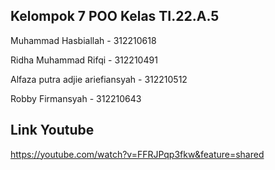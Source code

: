 ## Kelompok 7 POO Kelas TI.22.A.5

Muhammad Hasbiallah -  312210618

Ridha Muhammad Rifqi - 312210491

Alfaza putra adjie ariefiansyah - 312210512

Robby Firmansyah - 312210643

## Link Youtube
https://youtube.com/watch?v=FFRJPqp3fkw&feature=shared
